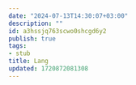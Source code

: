 ```yaml
---
date: "2024-07-13T14:30:07+03:00"
description: ""
id: a3hssjq763scwo0shcgd6y2
publish: true
tags:
- stub
title: Lang
updated: 1720872081308
---
```

